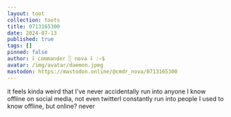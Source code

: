 ```yaml
---
layout: toot
collection: toots
title: 0713165300
date: 2024-07-13
published: true
tags: []
pinned: false
author: ⸸ commander ░ nova ⸸ :~$
avatar: /img/avatar/daemon.jpeg
mastodon: https://mastodon.online/@cmdr_nova/0713165300
---
```


it feels kinda weird that I've never accidentally run into anyone I know offline on social media, not even twitterI constantly run into people I used to know offline, but online? never
